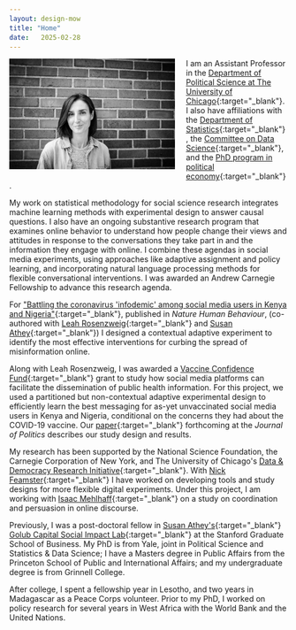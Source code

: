 ```yaml
---
layout: design-mow
title: "Home"
date:   2025-02-28
---
```

<img style="float: left; width: 300px; margin: 0 20px 10px 0" src="/assets/molly_brick_2021.jpg" alt="photo" />

I am an Assistant Professor in the [Department of Political Science at The University of Chicago](https://political-science.uchicago.edu/){:target="_blank"}. 
I also have affiliations with the [Department of Statistics](https://stat.uchicago.edu/people/profile/molly-offer-westort/){:target="_blank"}, the [Committee on Data Science](https://codas.uchicago.edu/about/){:target="_blank"}, and the [PhD program in political economy](https://politicaleconomy.uchicago.edu/){:target="_blank"}. 

My work on statistical methodology for social science research integrates machine learning methods with experimental design to answer causal questions. 
I also have an ongoing substantive research program that examines online behavior to understand how people change their views and attitudes in response to the conversations they take part in and the information they engage with online. 
I combine these agendas in social media experiments, using approaches like adaptive assignment and policy learning, and incorporating natural language processing methods for flexible conversational interventions. 
I was awarded an Andrew Carnegie Fellowship to advance this research agenda. 

For ["Battling the coronavirus 'infodemic' among social media users in Kenya and Nigeria"](https://doi.org/10.1038/s41562-023-01810-7){:target="_blank"}, published in *Nature Human Behaviour*, (co-authored with [Leah Rosenzweig](https://leahrrosenzweig.com/){:target="_blank"} and [Susan Athey](https://gsb-faculty.stanford.edu/susan-athey/){:target="_blank"}) I designed a contextual adaptive experiment to identify the most effective interventions for curbing the spread of misinformation online. 

Along with Leah Rosenzweig, I was awarded a [Vaccine Confidence Fund](https://vaccineconfidencefund.org/about/){:target="_blank"} grant to study how social media platforms can facilitate the dissemination of public health information. 
For this project, we used a partitioned but non-contextual adaptive experimental design to efficiently learn the best messaging for as-yet unvaccinated social media users in Kenya and Nigeria, conditional on the concerns they had about the COVID-19 vaccine. 
Our [paper](https://doi.org/10.1086/735504){:target="_blank"} forthcoming at the *Journal of Politics* describes our study design and results. 

My research has been supported by the National Science Foundation, the Carnegie Corporation of New York, and The University of Chicago's [Data & Democracy Research Initiative](https://datascience.uchicago.edu/news/new-data-democracy-research-initiative-launched-at-university-of-chicago/){:target="_blank"}. 
With [Nick Feamster](https://people.cs.uchicago.edu/~feamster/){:target="_blank"} I have worked on developing tools and study designs for more flexible digital experiments. 
Under this project, I am working with [Isaac Mehlhaff](https://imehlhaff.net/){:target="_blank"} on a study on coordination and persuasion in online discourse. 

Previously, I was a post-doctoral fellow in [Susan Athey's](https://athey.people.stanford.edu/){:target="_blank"} [Golub Capital Social Impact Lab](https://www.gsb.stanford.edu/faculty-research/centers-initiatives/sil){:target="_blank"} at the Stanford Graduate School of Business. 
My PhD is from Yale, joint in Political Science and Statistics & Data Science; I have a Masters degree in Public Affairs from the Princeton School of Public and International Affairs; and my undergraduate degree is from Grinnell College. 

After college, I spent a fellowship year in Lesotho, and two years in Madagascar as a Peace Corps volunteer. 
Prior to my PhD, I worked on policy research for several years in West Africa with the World Bank and the United Nations.  
